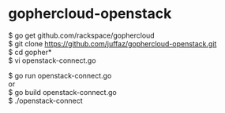 # gophercloud-openstack  

$ go get github.com/rackspace/gophercloud  
$ git clone https://github.com/juffaz/gophercloud-openstack.git   
$ cd gopher*   
$ vi openstack-connect.go   


$ go run openstack-connect.go   
or   
$ go build openstack-connect.go   
$ ./openstack-connect  

